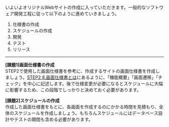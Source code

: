 いよいよオリジナルWebサイトの作成に入っていただきます。一般的なソフトウェア開発工程に従って以下のように進めていきましょう。

1. 仕様書の作成
2. スケジュールの作成
3. 開発
4. テスト
5. リリース

***

**[課題1]画面仕様書の作成**  
STEP2で使用した画面仕様書を参考に、作成するサイトの画面仕様書を作成しましょう。[STEP2 8.画面仕様書とは](STEP2-8.画面仕様書とは)にあるように、「機能概要」「画面遷移」「チェック」を中心に記述します。後で仕様変更が必要になるとスケジュールに大幅に影響するため、この段階でしっかりと決めておく必要があります。

**[課題2]スケジュールの作成**  
作成した画面仕様書をもとに、各画面を作成するのにかかる時間を見積もり、全体のスケジュールを作成しましょう。もちろんスケジュールにはデータベース設計やテストの期間も含める必要があります。